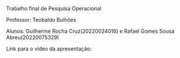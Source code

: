 Trabalho final de Pesquisa Operacional

Professor: Teobaldo Bulhões


Alunos:
  Guilherme Rocha Cruz(20220024016) e Rafael Gomes Sousa Abreu(20220075329)

Link para o vídeo da apresentação:
